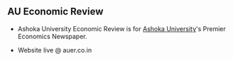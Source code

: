 ## AU Economic Review

- Ashoka University Economic Review is for [Ashoka University](https://ashoka.edu.in)'s Premier Economics Newspaper.

- Website live @ auer.co.in
